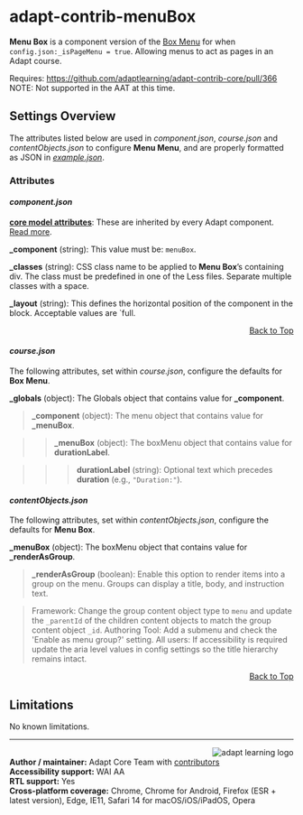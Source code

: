 # adapt-contrib-menuBox

**Menu Box** is a component version of the [Box Menu](https://github.com/adaptlearning/adapt-contrib-boxMenu) for when `config.json:_isPageMenu = true`. Allowing menus to act as pages in an Adapt course.

Requires: https://github.com/adaptlearning/adapt-contrib-core/pull/366<br />
NOTE: Not supported in the AAT at this time.

## Settings Overview

The attributes listed below are used in *component.json*, *course.json* and *contentObjects.json* to configure **Menu Menu**, and are properly formatted as JSON in [*example.json*](https://github.com/cgkineo/adapt-contrib-menubox/blob/master/example.json).

### Attributes

#### *component.json*

[**core model attributes**](https://github.com/adaptlearning/adapt_framework/wiki/Core-model-attributes): These are inherited by every Adapt component. [Read more](https://github.com/adaptlearning/adapt_framework/wiki/Core-model-attributes).

**\_component** (string): This value must be: `menuBox`.

**\_classes** (string): CSS class name to be applied to **Menu Box**’s containing div. The class must be predefined in one of the Less files. Separate multiple classes with a space.

**\_layout** (string): This defines the horizontal position of the component in the block. Acceptable values are `full.
<div float align=right><a href="#top">Back to Top</a></div>

#### *course.json*
The following attributes, set within *course.json*, configure the defaults for **Box Menu**.

**\_globals** (object): The Globals object that contains value for **\_component**.

>**\_component** (object): The menu object that contains value for **\_menuBox**.

>>**\_menuBox** (object): The boxMenu object that contains value for **durationLabel**.

>>>**durationLabel** (string): Optional text which precedes **duration** (e.g., `"Duration:"`).

#### *contentObjects.json*
The following attributes, set within *contentObjects.json*, configure the defaults for **Menu Box**.

**\_menuBox** (object): The boxMenu object that contains value for **\_renderAsGroup**.

>**\_renderAsGroup** (boolean): Enable this option to render items into a group on the menu. Groups can display a title, body, and instruction text.

>Framework: Change the group content object type to `menu` and update the `_parentId` of the children content objects to match the group content object `_id`. Authoring Tool: Add a submenu and check the 'Enable as menu group?' setting. All users: If accessibility is required update the aria level values in config settings so the title hierarchy remains intact.

<div float align=right><a href="#top">Back to Top</a></div>

## Limitations

No known limitations.

----------------------------
<a href="https://community.adaptlearning.org/" target="_blank"><img src="https://github.com/adaptlearning/documentation/blob/master/04_wiki_assets/plug-ins/images/adapt-logo-mrgn-lft.jpg" alt="adapt learning logo" align="right"></a><br>
**Author / maintainer:** Adapt Core Team with [contributors](https://github.com/adaptlearning/adapt-contrib-boxmenu/graphs/contributors)<br>
**Accessibility support:** WAI AA<br>
**RTL support:** Yes<br>
**Cross-platform coverage:** Chrome, Chrome for Android, Firefox (ESR + latest version), Edge, IE11, Safari 14 for macOS/iOS/iPadOS, Opera<br>
